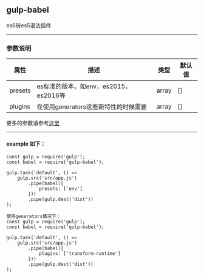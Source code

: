 ## gulp-babel
es6转es5语法插件
***
### 参数说明
| 属性                         | 描述     | 类型 | 默认值 |
|--------------------------------|-----------------|------|---------|
| presets | es标准的版本，如env，es2015，es2016等 | array | [] |
| plugins | 在使用generators这些新特性的时候需要 | array | [] |
更多的参数请参考[这里](https://babeljs.io/docs/usage/api/)
***
#### example 如下：
```
const gulp = require('gulp');
const babel = require('gulp-babel');
 
gulp.task('default', () =>
    gulp.src('src/app.js')
        .pipe(babel({
            presets: ['env']
        }))
        .pipe(gulp.dest('dist'))
);
```
```
使用generators情况下：
const gulp = require('gulp');
const babel = require('gulp-babel');
 
gulp.task('default', () =>
    gulp.src('src/app.js')
        .pipe(babel({
            plugins: ['transform-runtime']
        }))
        .pipe(gulp.dest('dist'))
);
```